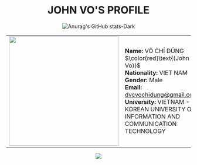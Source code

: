 
<div align="center">
    <h1>JOHN VO'S PROFILE</h1>
        <table>
            <tr>
                <td>
                    <img src="https://avatars.githubusercontent.com/u/94359252?v=4" width="300"/>
                </td>
                <td>
                    <b>Name:</b> VÕ CHÍ DŨNG $\color{red}\text{(John Vo)}$<br>
                    <b>Nationality:</b> VIET NAM<br>
                    <b>Gender:</b> Male<br>
                    <b>Email:</b> <a href="mailto:dvcvochidung@gmail.com">dvcvochidung@gmail.com</a><br>
                    <b>University:</b> VIETNAM - KOREAN UNIVERSITY OF INFORMATION AND COMMUNICATION TECHNOLOGY<br>
                    <!-- <b>Field of study</b>: Male<br> -->
                </td>
            </tr>
            
![Anurag's GitHub stats-Dark](https://github-readme-stats.vercel.app/api?username=johnvo24&show7_icons=true&theme=moltack#gh-dark-mode-only)
        </table>
    <img src="https://www.planetware.com/wpimages/2020/02/france-in-pictures-beautiful-places-to-photograph-eiffel-tower.jpg"/>
</div>


